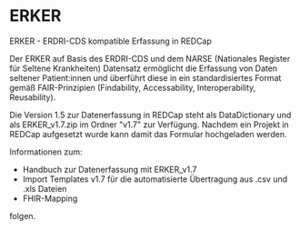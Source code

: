 # ERKER
ERKER - ERDRI-CDS kompatible Erfassung in REDCap

Der ERKER auf Basis des ERDRI-CDS und dem NARSE (Nationales Register für Seltene Krankheiten) Datensatz ermöglicht die Erfassung von Daten seltener Patient:innen und überführt diese in ein standardisiertes Format gemäß FAIR-Prinzipien (Findability, Accessability, Interoperability, Reusability). 

Die Version 1.5 zur Datenerfassung in REDCap steht als DataDictionary und als ERKER_v1.7.zip im Ordner "v1.7" zur Verfügung. Nachdem ein Projekt in REDCap aufgesetzt wurde kann damit das Formular hochgeladen werden.

Informationen zum:
- Handbuch zur Datenerfassung mit ERKER_v1.7
- Import Templates v1.7 für die automatisierte Übertragung aus .csv und .xls Dateien
- FHIR-Mapping
  
folgen. 







